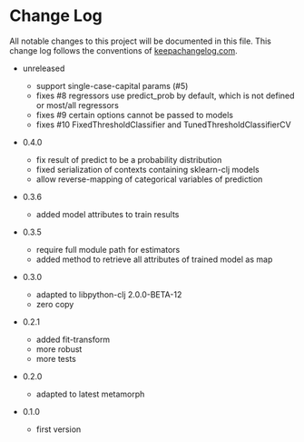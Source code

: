 # Change Log
All notable changes to this project will be documented in this file. This change log follows the conventions of [keepachangelog.com](http://keepachangelog.com/).

* unreleased
  * support single-case-capital params (#5)
  * fixes #8 regressors use predict_prob by default, which is not defined or most/all regressors
  * fixes #9 certain options cannot be passed to models
  * fixes #10 FixedThresholdClassifier and TunedThresholdClassifierCV 

* 0.4.0
  * fix result of predict to be a probability distribution
  * fixed serialization of contexts containing sklearn-clj models
  * allow reverse-mapping of categorical variables of prediction
* 0.3.6
  * added model attributes to train results
* 0.3.5
  * require full module path for estimators
  * added method to retrieve all attributes of trained model as map
  
* 0.3.0
  * adapted to libpython-clj 2.0.0-BETA-12
  * zero copy
* 0.2.1 
  * added fit-transform
  * more robust
  * more tests 
* 0.2.0 
  * adapted to latest metamorph
* 0.1.0 
  * first version
